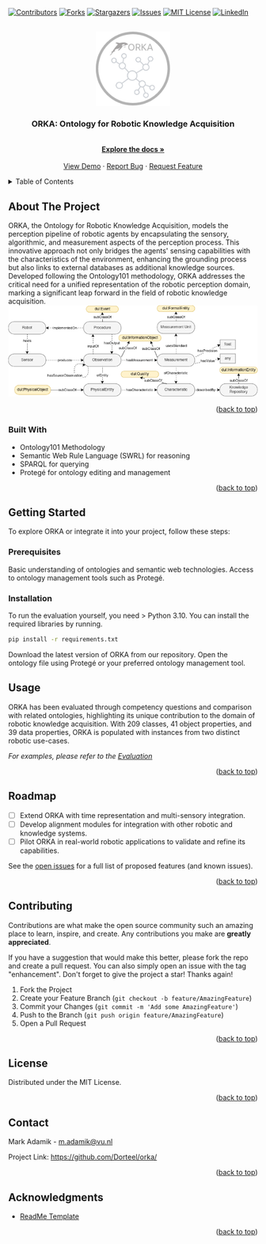 <!-- Improved compatibility of back to top link: See: https://github.com/othneildrew/Best-README-Template/pull/73 -->
<a name="readme-top"></a>
<!--
*** Thanks for checking out the Best-README-Template. If you have a suggestion
*** that would make this better, please fork the repo and create a pull request
*** or simply open an issue with the tag "enhancement".
*** Don't forget to give the project a star!
*** Thanks again! Now go create something AMAZING! :D
-->



<!-- PROJECT SHIELDS -->
<!--
*** I'm using markdown "reference style" links for readability.
*** Reference links are enclosed in brackets [ ] instead of parentheses ( ).
*** See the bottom of this document for the declaration of the reference variables
*** for contributors-url, forks-url, etc. This is an optional, concise syntax you may use.
*** https://www.markdownguide.org/basic-syntax/#reference-style-links
-->
[![Contributors][contributors-shield]][contributors-url]
[![Forks][forks-shield]][forks-url]
[![Stargazers][stars-shield]][stars-url]
[![Issues][issues-shield]][issues-url]
[![MIT License][license-shield]][license-url]
[![LinkedIn][linkedin-shield]][linkedin-url]



<!-- PROJECT LOGO -->
<br />
<div align="center">
  <a href="https://github.com/Dorteel/orka">
    <img src="images/logo.png" alt="Logo" width="150" height="150">
  </a>

  <h3 align="center">ORKA: Ontology for Robotic Knowledge Acquisition</h3>

  <p align="center">
    <br />
    <a href="https://github.com/Dorteel/orka/blob/main/README.md"><strong>Explore the docs »</strong></a>
    <br />
    <br />
    <a href="https://github.com/Dorteel/orka/blob/main/README.md">View Demo</a>
    ·
    <a href="https://github.com/Dorteel/orka/blob/main/README.md/issues">Report Bug</a>
    ·
    <a href="https://github.com/Dorteel/orka/blob/main/README.md/issues">Request Feature</a>
  </p>
</div>



<!-- TABLE OF CONTENTS -->
<details>
  <summary>Table of Contents</summary>
  <ol>
    <li>
      <a href="#about-the-project">About The Project</a>
      <ul>
        <li><a href="#built-with">Built With</a></li>
      </ul>
    </li>
    <li>
      <a href="#getting-started">Getting Started</a>
      <ul>
        <li><a href="#prerequisites">Prerequisites</a></li>
        <li><a href="#installation">Installation</a></li>
      </ul>
    </li>
    <li><a href="#usage">Usage</a></li>
    <li><a href="#roadmap">Roadmap</a></li>
    <li><a href="#contributing">Contributing</a></li>
    <li><a href="#license">License</a></li>
    <li><a href="#contact">Contact</a></li>
    <li><a href="#acknowledgments">Acknowledgments</a></li>
  </ol>
</details>



<!-- ABOUT THE PROJECT -->
## About The Project



ORKA, the Ontology for Robotic Knowledge Acquisition, models the perception pipeline of robotic agents by encapsulating the sensory, algorithmic, and measurement aspects of the perception process. This innovative approach not only bridges the agents' sensing capabilities with the characteristics of the environment, enhancing the grounding process but also links to external databases as additional knowledge sources. Developed following the Ontology101 methodology, ORKA addresses the critical need for a unified representation of the robotic perception domain, marking a significant leap forward in the field of robotic knowledge acquisition.
[![Product Name Screen Shot][product-screenshot]](https://github.com/Dorteel/orka/blob/main/owl/orka-full.rdf)
<p align="right">(<a href="#readme-top">back to top</a>)</p>



### Built With


* Ontology101 Methodology
* Semantic Web Rule Language (SWRL) for reasoning
* SPARQL for querying
* Protegé for ontology editing and management

<p align="right">(<a href="#readme-top">back to top</a>)</p>



<!-- GETTING STARTED -->
## Getting Started

To explore ORKA or integrate it into your project, follow these steps:

### Prerequisites
Basic understanding of ontologies and semantic web technologies.
Access to ontology management tools such as Protegé.

### Installation

To run the evaluation yourself, you need > Python 3.10. You can install the required libraries by running.

  ```sh
  pip install -r requirements.txt
  ```

Download the latest version of ORKA from our repository.
Open the ontology file using Protegé or your preferred ontology management tool.

<!-- USAGE EXAMPLES -->
## Usage

ORKA has been evaluated through competency questions and comparison with related ontologies, highlighting its unique contribution to the domain of robotic knowledge acquisition. With 209 classes, 41 object properties, and 39 data properties, ORKA is populated with instances from two distinct robotic use-cases.

_For examples, please refer to the [Evaluation](https://github.com/Dorteel/orka/blob/main/eval.ipynb)_

<p align="right">(<a href="#readme-top">back to top</a>)</p>



<!-- ROADMAP -->
## Roadmap

- [ ] Extend ORKA with time representation and multi-sensory integration.
- [ ] Develop alignment modules for integration with other robotic and knowledge systems.
- [ ] Pilot ORKA in real-world robotic applications to validate and refine its capabilities.

See the [open issues](https://github.com/Dorteel/orka/blob/main/README.md/issues) for a full list of proposed features (and known issues).

<p align="right">(<a href="#readme-top">back to top</a>)</p>



<!-- CONTRIBUTING -->
## Contributing

Contributions are what make the open source community such an amazing place to learn, inspire, and create. Any contributions you make are **greatly appreciated**.

If you have a suggestion that would make this better, please fork the repo and create a pull request. You can also simply open an issue with the tag "enhancement".
Don't forget to give the project a star! Thanks again!

1. Fork the Project
2. Create your Feature Branch (`git checkout -b feature/AmazingFeature`)
3. Commit your Changes (`git commit -m 'Add some AmazingFeature'`)
4. Push to the Branch (`git push origin feature/AmazingFeature`)
5. Open a Pull Request

<p align="right">(<a href="#readme-top">back to top</a>)</p>



<!-- LICENSE -->
## License

Distributed under the MIT License.

<p align="right">(<a href="#readme-top">back to top</a>)</p>



<!-- CONTACT -->
## Contact

Mark Adamik - m.adamik@vu.nl

Project Link: https://github.com/Dorteel/orka/

<p align="right">(<a href="#readme-top">back to top</a>)</p>



<!-- ACKNOWLEDGMENTS -->
## Acknowledgments

* [ReadMe Template](https://github.com/othneildrew/Best-README-Template)

<p align="right">(<a href="#readme-top">back to top</a>)</p>



<!-- MARKDOWN LINKS & IMAGES -->
<!-- https://www.markdownguide.org/basic-syntax/#reference-style-links -->
[contributors-shield]: https://img.shields.io/github/contributors/othneildrew/Best-README-Template.svg?style=for-the-badge
[contributors-url]: https://github.com/Dorteel/orka/blob/main/README.md/graphs/contributors
[forks-shield]: https://img.shields.io/github/forks/othneildrew/Best-README-Template.svg?style=for-the-badge
[forks-url]: https://github.com/Dorteel/orka/blob/main/README.md/network/members
[stars-shield]: https://img.shields.io/github/stars/othneildrew/Best-README-Template.svg?style=for-the-badge
[stars-url]: https://github.com/Dorteel/orka/blob/main/README.md/stargazers
[issues-shield]: https://img.shields.io/github/issues/othneildrew/Best-README-Template.svg?style=for-the-badge
[issues-url]: https://github.com/Dorteel/orka/blob/main/README.md/issues
[license-shield]: https://img.shields.io/github/license/othneildrew/Best-README-Template.svg?style=for-the-badge
[license-url]: https://github.com/Dorteel/orka/blob/main/README.md/blob/master/LICENSE.txt
[linkedin-shield]: https://img.shields.io/badge/-LinkedIn-black.svg?style=for-the-badge&logo=linkedin&colorB=555
[linkedin-url]: https://linkedin.com/in/othneildrew
[product-screenshot]: images/orka-core.png
[Next.js]: https://img.shields.io/badge/next.js-000000?style=for-the-badge&logo=nextdotjs&logoColor=white
[Next-url]: https://nextjs.org/
[React.js]: https://img.shields.io/badge/React-20232A?style=for-the-badge&logo=react&logoColor=61DAFB
[React-url]: https://reactjs.org/
[Vue.js]: https://img.shields.io/badge/Vue.js-35495E?style=for-the-badge&logo=vuedotjs&logoColor=4FC08D
[Vue-url]: https://vuejs.org/
[Angular.io]: https://img.shields.io/badge/Angular-DD0031?style=for-the-badge&logo=angular&logoColor=white
[Angular-url]: https://angular.io/
[Svelte.dev]: https://img.shields.io/badge/Svelte-4A4A55?style=for-the-badge&logo=svelte&logoColor=FF3E00
[Svelte-url]: https://svelte.dev/
[Laravel.com]: https://img.shields.io/badge/Laravel-FF2D20?style=for-the-badge&logo=laravel&logoColor=white
[Laravel-url]: https://laravel.com
[Bootstrap.com]: https://img.shields.io/badge/Bootstrap-563D7C?style=for-the-badge&logo=bootstrap&logoColor=white
[Bootstrap-url]: https://getbootstrap.com
[JQuery.com]: https://img.shields.io/badge/jQuery-0769AD?style=for-the-badge&logo=jquery&logoColor=white
[JQuery-url]: https://jquery.com 
